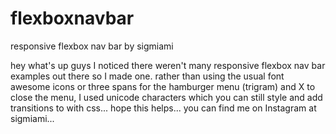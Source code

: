 # flexboxnavbar
responsive flexbox nav bar by sigmiami

hey what's up guys I noticed there weren't many responsive 
flexbox nav bar examples out there so I made one. 
rather than using the usual font awesome icons or
three spans for the hamburger menu (trigram) and 
X to close the menu, I used unicode characters 
which you can still style and add transitions to 
with css...  hope this helps... you can find me
on Instagram at sigmiami...


